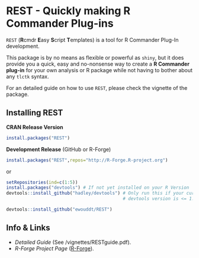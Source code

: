 
<!-- README.md is generated from README.Rmd. Please edit that file -->
REST - Quickly making R Commander Plug-ins
==========================================

`REST` (**R**cmdr **E**asy **S**cript **T**emplates) is a tool for R Commander Plug-In development.

This package is by no means as flexible or powerful as `shiny`, but it does provide you a quick, easy and no-nonsense way to create a **R Commander plug-in** for your own analysis or R package while not having to bother about any `tlctk` syntax.

For an detailed guide on how to use `REST`, please check the vignette of the package.

Installing REST
---------------

**CRAN Release Version**

``` r
install.packages("REST")
```

**Development Release** (GitHub or R-Forge)

``` r
install.packages("REST",repos="http://R-Forge.R-project.org")
```

or

``` r
setRepositories(ind=c(1:5))
install.packages("devtools") # If not yet installed on your R Version
devtools::install_github("hadley/devtools") # Only run this if your currently installed 
                                            # devtools version is <= 1.12 (recursive dependencies bug)

devtools::install_github("ewouddt/REST")
```

Info & Links
------------

-   *Detailed Guide* (See /vignettes/RESTguide.pdf).
-   *R-Forge Project Page* ([R-Forge](https://r-forge.r-project.org/R/?group_id=2045)).
